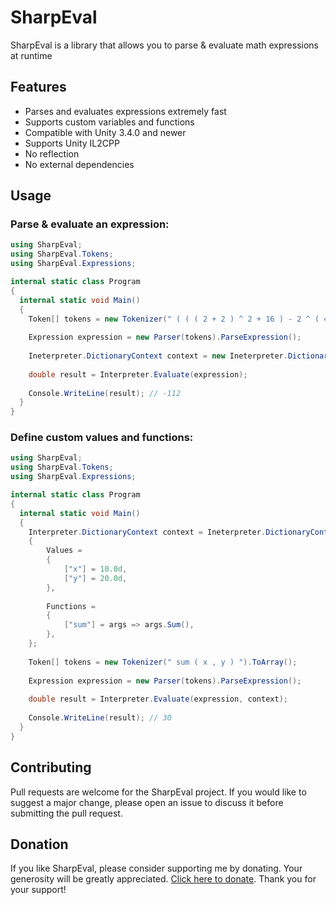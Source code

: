 # SharpEval

SharpEval is a library that allows you to parse & evaluate math expressions at runtime

## Features

- Parses and evaluates expressions extremely fast
- Supports custom variables and functions
- Compatible with Unity 3.4.0 and newer
- Supports Unity IL2CPP
- No reflection
- No external dependencies

## Usage

### Parse & evaluate an expression:

```cs
using SharpEval;
using SharpEval.Tokens;
using SharpEval.Expressions;

internal static class Program
{
  internal static void Main()
  {
    Token[] tokens = new Tokenizer(" ( ( ( 2 + 2 ) ^ 2 + 16 ) - 2 ^ ( 4 + 4 ) ) / 2").ToArray();
  
    Expression expression = new Parser(tokens).ParseExpression();
  
    Ineterpreter.DictionaryContext context = new Ineterpreter.DictionaryContext();
  
    double result = Interpreter.Evaluate(expression);
    
    Console.WriteLine(result); // -112
  }
}
```

### Define custom values and functions:

```cs
using SharpEval;
using SharpEval.Tokens;
using SharpEval.Expressions;

internal static class Program
{
  internal static void Main()
  {
    Interpreter.DictionaryContext context = Ineterpreter.DictionaryContext
    {
        Values =
        {
            ["x"] = 10.0d,
            ["y"] = 20.0d,
        },
        
        Functions =
        {
            ["sum"] = args => args.Sum(),
        },
    };
  
    Token[] tokens = new Tokenizer(" sum ( x , y ) ").ToArray();
    
    Expression expression = new Parser(tokens).ParseExpression();
    
    double result = Interpreter.Evaluate(expression, context);
    
    Console.WriteLine(result); // 30
  }
}
```

## Contributing

Pull requests are welcome for the SharpEval project. If you would like to suggest a major change, please open an issue to discuss it before submitting the pull request.

## Donation

If you like SharpEval, please consider supporting me by donating. Your generosity will be greatly appreciated. [Click here to donate](https://ko-fi.com/winterboltgames). Thank you for your support!
